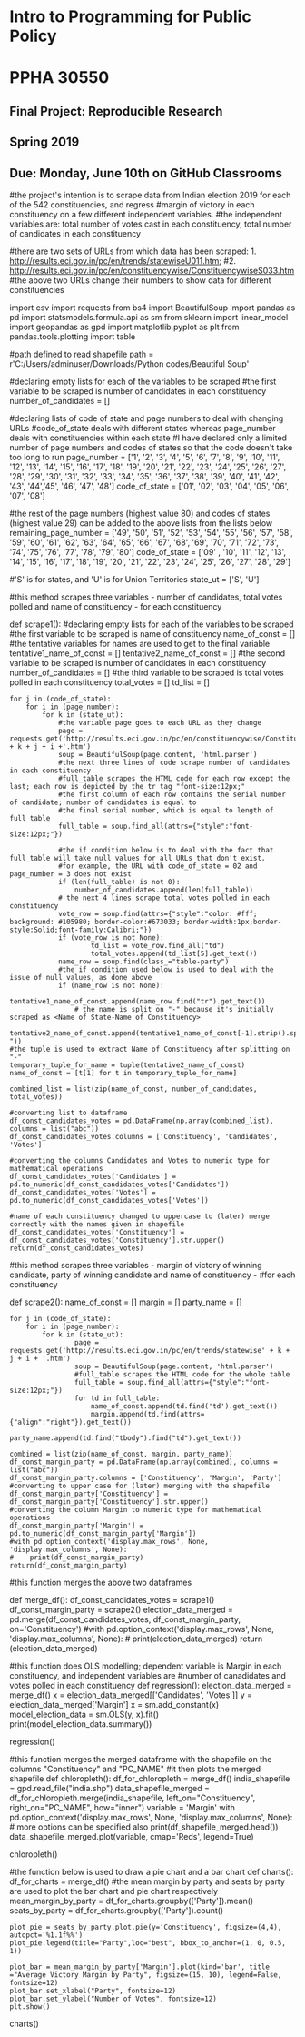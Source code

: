 # Intro to Programming for Public Policy
# PPHA 30550


## Final Project: Reproducible Research
## Spring 2019


## Due: Monday, June 10th on GitHub Classrooms

#the project's intention is to scrape data from Indian election 2019 for each of the 542 constituencies, and regress
#margin of victory in each constituency on a few different independent variables. 
#the independent variables are: total number of votes cast in each constituency, total number of candidates in each constituency

#there are two sets of URLs from which data has been scraped: 1. http://results.eci.gov.in/pc/en/trends/statewiseU011.htm; 
#2. http://results.eci.gov.in/pc/en/constituencywise/ConstituencywiseS033.htm
#the above two URLs change their numbers to show data for different constituencies 

import csv
import requests
from bs4 import BeautifulSoup
import pandas as pd
import statsmodels.formula.api as sm
from sklearn import linear_model
import geopandas as gpd
import matplotlib.pyplot as plt
from pandas.tools.plotting import table

#path defined to read shapefile
path = r'C:/Users/adminuser/Downloads/Python codes/Beautiful Soup'


#declaring empty lists for each of the variables to be scraped
#the first variable to be scraped is number of candidates in each constituency
number_of_candidates = []

#declaring lists of code of state and page numbers to deal with changing URLs
#code_of_state deals with different states whereas page_number deals with constituencies within each state
#I have declared only a limited number of page numbers and codes of states so that the code doesn't take too long to run
page_number = ['1', '2', '3', '4', '5', '6', '7', '8', '9', '10', '11', '12', '13', '14', '15', '16', '17', '18', '19', '20', '21', '22', '23', '24', '25', '26', '27', '28', '29', '30', '31', '32', '33', '34', '35', '36', '37', '38', '39', '40', '41', '42', '43', '44','45', '46', '47', '48']
code_of_state = ['01', '02', '03', '04', '05', '06', '07', '08']

#the rest of the page numbers (highest value 80) and codes of states (highest value 29) can be added to the above lists from the lists below
remaining_page_number = ['49', '50', '51', '52', '53', '54', '55', '56', '57', '58', '59', '60', '61', '62', '63', '64', '65', '66', '67', '68', '69', '70', '71', '72', '73', '74', '75', '76', '77', '78', '79', '80']
code_of_state = ['09' , '10', '11', '12', '13', '14', '15', '16', '17', '18', '19', '20', '21', '22', '23', '24', '25', '26', '27', '28', '29']

#'S' is for states, and 'U' is for Union Territories
state_ut = ['S', 'U']


#this method scrapes three variables - number of candidates, total votes polled and name of constituency - for each constituency

def scrape1():
    #declaring empty lists for each of the variables to be scraped
    #the first variable to be scraped is name of constituency
    name_of_const = []
    #the tentative variables for names are used to get to the final variable 
    tentative1_name_of_const = []
    tentative2_name_of_const = []
    #the second variable to be scraped is number of candidates in each constituency
    number_of_candidates = []
    #the third variable to be scraped is total votes polled in each constituency
    total_votes = []
    td_list = []

    for j in (code_of_state):
        for i in (page_number):
            for k in (state_ut):  
                #the variable page goes to each URL as they change
                page = requests.get('http://results.eci.gov.in/pc/en/constituencywise/Constituencywise' + k + j + i +'.htm')
                soup = BeautifulSoup(page.content, 'html.parser')
                #the next three lines of code scrape number of candidates in each constituency
                #full_table scrapes the HTML code for each row except the last; each row is depicted by the tr tag "font-size:12px;" 
                #the first column of each row contains the serial number of candidate; number of candidates is equal to 
                #the final serial number, which is equal to length of full_table
                full_table = soup.find_all(attrs={"style":"font-size:12px;"})
                
                #the if condition below is to deal with the fact that full_table will take null values for all URLs that don't exist.
                #for example, the URL with code_of_state = 02 and page_number = 3 does not exist
                if (len(full_table) is not 0):
                    number_of_candidates.append(len(full_table))
                # the next 4 lines scrape total votes polled in each constituency
                vote_row = soup.find(attrs={"style":"color: #fff; background: #105980; border-color:#673033; border-width:1px;border-style:Solid;font-family:Calibri;"})
                if (vote_row is not None):
                        td_list = vote_row.find_all("td")
                        total_votes.append(td_list[5].get_text())
                name_row = soup.find(class_="table-party")
                #the if condition used below is used to deal with the issue of null values, as done above
                if (name_row is not None):
                    tentative1_name_of_const.append(name_row.find("tr").get_text())
                    # the name is split on "-" because it's initially scraped as <Name of State-Name of Constituency>
                    tentative2_name_of_const.append(tentative1_name_of_const[-1].strip().split("-"))    
    #the tuple is used to extract Name of Constituency after splitting on "-" 
    temporary_tuple_for_name = tuple(tentative2_name_of_const)
    name_of_const = [t[1] for t in temporary_tuple_for_name]
    
    combined_list = list(zip(name_of_const, number_of_candidates, total_votes))
    
    #converting list to dataframe
    df_const_candidates_votes = pd.DataFrame(np.array(combined_list), columns = list("abc"))
    df_const_candidates_votes.columns = ['Constituency', 'Candidates', 'Votes']
    
    #converting the columns Candidates and Votes to numeric type for mathematical operations
    df_const_candidates_votes['Candidates'] = pd.to_numeric(df_const_candidates_votes['Candidates'])
    df_const_candidates_votes['Votes'] = pd.to_numeric(df_const_candidates_votes['Votes'])
    
    #name of each constituency changed to uppercase to (later) merge correctly with the names given in shapefile
    df_const_candidates_votes['Constituency'] = df_const_candidates_votes['Constituency'].str.upper()
    return(df_const_candidates_votes)

#this method scrapes three variables - margin of victory of winning candidate, party of winning candidate and name of constituency - 
#for each constituency

def scrape2():
    name_of_const = []
    margin = []
    party_name = []

    for j in (code_of_state):
        for i in (page_number):
            for k in (state_ut):   
                    page = requests.get('http://results.eci.gov.in/pc/en/trends/statewise' + k + j + i + '.htm')
                    soup = BeautifulSoup(page.content, 'html.parser')
                    #full_table scrapes the HTML code for the whole table
                    full_table = soup.find_all(attrs={"style":"font-size:12px;"})
                    for td in full_table:
                        name_of_const.append(td.find('td').get_text())
                        margin.append(td.find(attrs={"align":"right"}).get_text())
                        party_name.append(td.find("tbody").find("td").get_text())
            
    combined = list(zip(name_of_const, margin, party_name))
    df_const_margin_party = pd.DataFrame(np.array(combined), columns = list("abc"))
    df_const_margin_party.columns = ['Constituency', 'Margin', 'Party']
    #converting to upper case for (later) merging with the shapefile 
    df_const_margin_party['Constituency'] = df_const_margin_party['Constituency'].str.upper()
    #converting the column Margin to numeric type for mathematical operations
    df_const_margin_party['Margin'] = pd.to_numeric(df_const_margin_party['Margin'])
    #with pd.option_context('display.max_rows', None, 'display.max_columns', None):
    #    print(df_const_margin_party)
    return(df_const_margin_party)        
        
#this function merges the above two dataframes            

def merge_df():
    df_const_candidates_votes = scrape1()
    df_const_margin_party = scrape2()
    election_data_merged = pd.merge(df_const_candidates_votes, df_const_margin_party, on='Constituency')
    #with pd.option_context('display.max_rows', None, 'display.max_columns', None):
    #    print(election_data_merged)
    return (election_data_merged)

#this function does OLS modelling; dependent variable is Margin in each constituency, and independent variables are 
#number of canadidates and votes polled in each constituency
def regression():
    election_data_merged = merge_df()
    x = election_data_merged[['Candidates', 'Votes']]
    y = election_data_merged['Margin']
    x = sm.add_constant(x)
    model_election_data = sm.OLS(y, x).fit()
    print(model_election_data.summary())

regression()

#this function merges the merged dataframe with the shapefile on the columns "Constituency" and "PC_NAME" 
#it then plots the merged shapefile
def chloropleth():
    df_for_chloropleth = merge_df()
    india_shapefile = gpd.read_file("india.shp")
    data_shapefile_merged = df_for_chloropleth.merge(india_shapefile, left_on="Constituency", right_on="PC_NAME", how="inner")
    variable = 'Margin'
    with pd.option_context('display.max_rows', None, 'display.max_columns', None):  # more options can be specified also
        print(df_shapefile_merged.head())
    data_shapefile_merged.plot(variable, cmap='Reds', legend=True)
    
chloropleth()

#the function below is used to draw a pie chart and a bar chart
def charts():
    df_for_charts = merge_df()
    #the mean margin by party and seats by party are used to plot the bar chart and pie chart respectively
    mean_margin_by_party = df_for_charts.groupby(['Party']).mean()
    seats_by_party = df_for_charts.groupby(['Party']).count()
    
    plot_pie = seats_by_party.plot.pie(y='Constituency', figsize=(4,4), autopct='%1.1f%%')
    plot_pie.legend(title="Party",loc="best", bbox_to_anchor=(1, 0, 0.5, 1))
    
    plot_bar = mean_margin_by_party['Margin'].plot(kind='bar', title ="Average Victory Margin by Party", figsize=(15, 10), legend=False, fontsize=12)
    plot_bar.set_xlabel("Party", fontsize=12)
    plot_bar.set_ylabel("Number of Votes", fontsize=12)
    plt.show()

charts()
